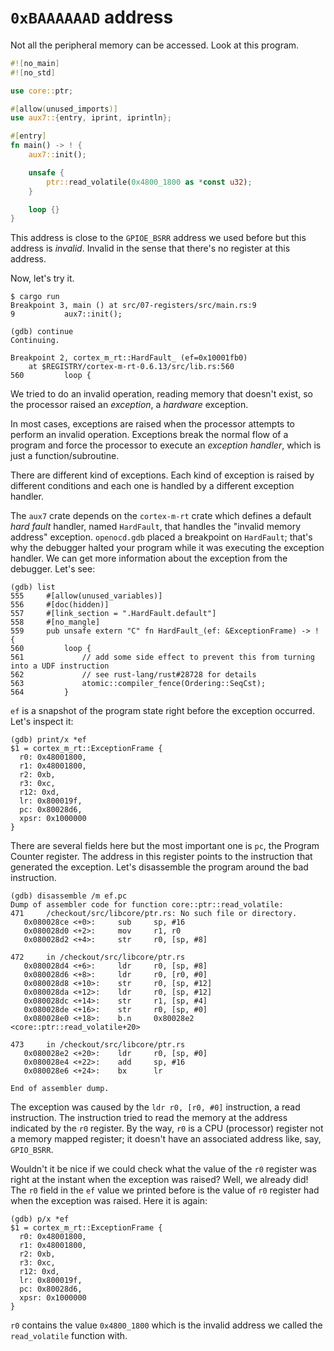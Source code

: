 # `0xBAAAAAAD` address

Not all the peripheral memory can be accessed. Look at this program.

``` rust
#![no_main]
#![no_std]

use core::ptr;

#[allow(unused_imports)]
use aux7::{entry, iprint, iprintln};

#[entry]
fn main() -> ! {
    aux7::init();

    unsafe {
        ptr::read_volatile(0x4800_1800 as *const u32);
    }

    loop {}
}
```

This address is close to the `GPIOE_BSRR` address we used before but this address is *invalid*.
Invalid in the sense that there's no register at this address.

Now, let's try it.

``` console
$ cargo run
Breakpoint 3, main () at src/07-registers/src/main.rs:9
9           aux7::init();

(gdb) continue
Continuing.

Breakpoint 2, cortex_m_rt::HardFault_ (ef=0x10001fb0)
    at $REGISTRY/cortex-m-rt-0.6.13/src/lib.rs:560
560         loop {
```

We tried to do an invalid operation, reading memory that doesn't exist, so the processor raised an
*exception*, a *hardware* exception.

In most cases, exceptions are raised when the processor attempts to perform an invalid operation.
Exceptions break the normal flow of a program and force the processor to execute an *exception
handler*, which is just a function/subroutine.

There are different kind of exceptions. Each kind of exception is raised by different conditions and
each one is handled by a different exception handler.

The `aux7` crate depends on the `cortex-m-rt` crate which defines a default
*hard fault* handler, named `HardFault`, that handles the "invalid memory
address" exception. `openocd.gdb` placed a breakpoint on `HardFault`; that's why
the debugger halted your program while it was executing the exception handler.
We can get more information about the exception from the debugger. Let's see:

```
(gdb) list
555     #[allow(unused_variables)]
556     #[doc(hidden)]
557     #[link_section = ".HardFault.default"]
558     #[no_mangle]
559     pub unsafe extern "C" fn HardFault_(ef: &ExceptionFrame) -> ! {
560         loop {
561             // add some side effect to prevent this from turning into a UDF instruction
562             // see rust-lang/rust#28728 for details
563             atomic::compiler_fence(Ordering::SeqCst);
564         }
```

`ef` is a snapshot of the program state right before the exception occurred. Let's inspect it:

```
(gdb) print/x *ef
$1 = cortex_m_rt::ExceptionFrame {
  r0: 0x48001800,
  r1: 0x48001800,
  r2: 0xb,
  r3: 0xc,
  r12: 0xd,
  lr: 0x800019f,
  pc: 0x80028d6,
  xpsr: 0x1000000
}
```

There are several fields here but the most important one is `pc`, the Program Counter register.
The address in this register points to the instruction that generated the exception. Let's
disassemble the program around the bad instruction.

```
(gdb) disassemble /m ef.pc
Dump of assembler code for function core::ptr::read_volatile:
471     /checkout/src/libcore/ptr.rs: No such file or directory.
   0x080028ce <+0>:     sub     sp, #16
   0x080028d0 <+2>:     mov     r1, r0
   0x080028d2 <+4>:     str     r0, [sp, #8]

472     in /checkout/src/libcore/ptr.rs
   0x080028d4 <+6>:     ldr     r0, [sp, #8]
   0x080028d6 <+8>:     ldr     r0, [r0, #0]
   0x080028d8 <+10>:    str     r0, [sp, #12]
   0x080028da <+12>:    ldr     r0, [sp, #12]
   0x080028dc <+14>:    str     r1, [sp, #4]
   0x080028de <+16>:    str     r0, [sp, #0]
   0x080028e0 <+18>:    b.n     0x80028e2 <core::ptr::read_volatile+20>

473     in /checkout/src/libcore/ptr.rs
   0x080028e2 <+20>:    ldr     r0, [sp, #0]
   0x080028e4 <+22>:    add     sp, #16
   0x080028e6 <+24>:    bx      lr

End of assembler dump.
```

The exception was caused by the `ldr r0, [r0, #0]` instruction, a read instruction. The instruction
tried to read the memory at the address indicated by the `r0` register. By the way, `r0` is a CPU
(processor) register not a memory mapped register; it doesn't have an associated address like, say,
`GPIO_BSRR`.

Wouldn't it be nice if we could check what the value of the `r0` register was right at the instant
when the exception was raised? Well, we already did! The `r0` field in the `ef` value we printed
before is the value of `r0` register had when the exception was raised. Here it is again:

```
(gdb) p/x *ef
$1 = cortex_m_rt::ExceptionFrame {
  r0: 0x48001800,
  r1: 0x48001800,
  r2: 0xb,
  r3: 0xc,
  r12: 0xd,
  lr: 0x800019f,
  pc: 0x80028d6,
  xpsr: 0x1000000
}
```

`r0` contains the value `0x4800_1800` which is the invalid address we called the `read_volatile`
function with.
